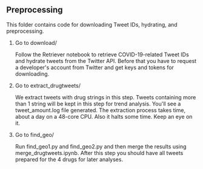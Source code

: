 ## Preprocessing
This folder contains code for downloading Tweet IDs, hydrating, and preprocessing.

1. Go to download/
   
    Follow the Retriever notebook to retrieve COVID-19-related Tweet IDs and hydrate tweets from the Twitter API. Before that you have to request a developer's account from Twitter and get keys and tokens for downloading.

2. Go to extract_drugtweets/
   
    We extract tweets with drug strings in this step. Tweets containing more than 1 string will be kept in this step for trend analysis. You'll see a tweet_amount.log file generated. The extraction process takes time, about a day on a 48-core CPU. Also it halts some time. Keep an eye on it.

3. Go to find_geo/
   
    Run find_geo1.py and find_geo2.py and then merge the results using merge_drugtweets.ipynb. After this step you should have all tweets prepared for the 4 drugs for later analyses.